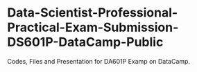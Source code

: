 # Data-Scientist-Professional-Practical-Exam-Submission-DS601P-DataCamp-Public
Codes, Files and Presentation for DA601P Examp on DataCamp.
